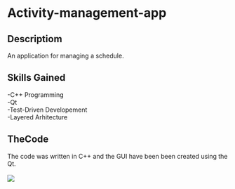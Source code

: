 # Activity-management-app
## Descriptiom
An application for managing a schedule.
## Skills Gained
-C++ Programming<br>
-Qt <br>
-Test-Driven Developement<br>
-Layered Arhitecture<br>
## TheCode
The code was written in C++ and the GUI have been been created using the Qt.
<br>
<br>
<img src="https://s3.gifyu.com/images/2021-05-21-13-14-4791e0123bd51cd6e5.gif"></img>

